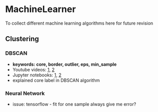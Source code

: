 # MachineLearner
To collect different machine learning algorithms here for future revision

## Clustering
### DBSCAN

- **keywords: core, border, outlier, eps, min_sample**
- Youtube videos: [1](https://www.youtube.com/watch?v=C3r7tGRe2eI), [2](https://www.youtube.com/watch?v=5cOhL4B5waU)
- Jupyter notebooks: [1](https://nbviewer.jupyter.org/github/papayawarrior/public_talks/blob/master/pydata_nyc_DeBaCl.ipynb), [2](https://nbviewer.jupyter.org/github/papayawarrior/public_talks/blob/master/pydata_nyc_dbscan.ipynb)
- explained core label in DBSCAN algorithm

### Neural Network

- issue: tensorflow - fit for one sample always give me error?
